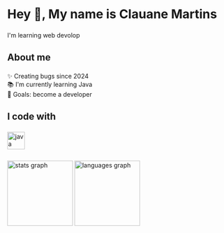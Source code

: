 <h1 align="left">Hey 👋, My name is Clauane Martins</h1>

###

<p align="left"> I'm learning web devolop</p>

###

<h2 align="left">About me</h2>

###

<p align="left">✨ Creating bugs since 2024<br>📚 I'm currently learning Java<br>🎯 Goals: become a developer <br></p>

###

<h2 align="left">I code with</h2>

###

<div align="left">
  <img src="https://cdn.jsdelivr.net/gh/devicons/devicon/icons/java/java-original.svg" height="40" alt="java logo"  />
  <img width="12" />

</div>

###

<div align="left">
  <img src="https://github-readme-stats.vercel.app/api?username=clauanedev&hide_title=false&hide_rank=false&show_icons=true&include_all_commits=true&count_private=true&disable_animations=false&theme=dracula&locale=en&hide_border=false" height="150" alt="stats graph"  />
  <img src="https://github-readme-stats.vercel.app/api/top-langs?username=clauanedev&locale=en&hide_title=false&layout=compact&card_width=250&langs_count=5&theme=dracula&hide_border=false" height="150" alt="languages graph"  />
</div>


